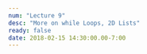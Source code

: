 ```yaml
---
num: "Lecture 9"
desc: "More on while Loops, 2D Lists"
ready: false
date: 2018-02-15 14:30:00.00-7:00
---
```

